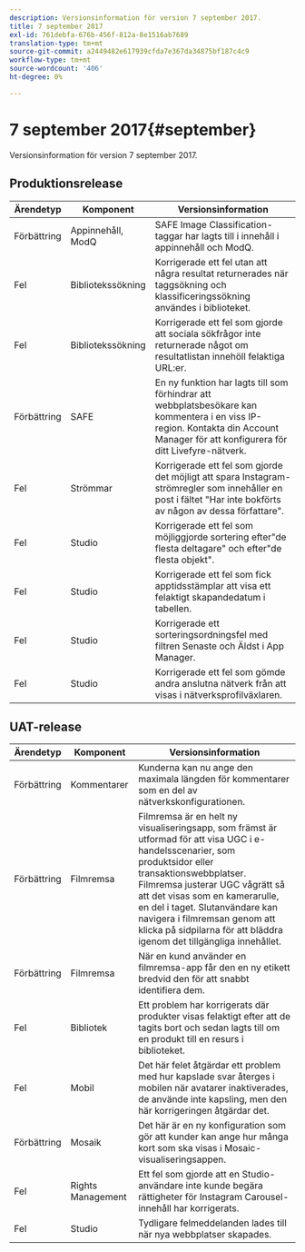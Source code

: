 ```yaml
---
description: Versionsinformation för version 7 september 2017.
title: 7 september 2017
exl-id: 761debfa-676b-456f-812a-8e1516ab7689
translation-type: tm+mt
source-git-commit: a2449482e617939cfda7e367da34875bf187c4c9
workflow-type: tm+mt
source-wordcount: '406'
ht-degree: 0%

---
```


# 7 september 2017{#september}

Versionsinformation för version 7 september 2017.

## Produktionsrelease

| **Ärendetyp** | **Komponent** | **Versionsinformation** |
|---|---|---|
| Förbättring | Appinnehåll, ModQ | SAFE Image Classification-taggar har lagts till i innehåll i appinnehåll och ModQ. |
| Fel | Bibliotekssökning | Korrigerade ett fel utan att några resultat returnerades när taggsökning och klassificeringssökning användes i biblioteket. |
| Fel | Bibliotekssökning | Korrigerade ett fel som gjorde att sociala sökfrågor inte returnerade något om resultatlistan innehöll felaktiga URL:er. |
| Förbättring | SAFE | En ny funktion har lagts till som förhindrar att webbplatsbesökare kan kommentera i en viss IP-region. Kontakta din Account Manager för att konfigurera för ditt Livefyre-nätverk. |
| Fel | Strömmar | Korrigerade ett fel som gjorde det möjligt att spara Instagram-strömregler som innehåller en post i fältet &quot;Har inte bokförts av någon av dessa författare&quot;. |
| Fel | Studio | Korrigerade ett fel som möjliggjorde sortering efter&quot;de flesta deltagare&quot; och efter&quot;de flesta objekt&quot;. |
| Fel | Studio | Korrigerade ett fel som fick apptidsstämplar att visa ett felaktigt skapandedatum i tabellen. |
| Fel | Studio | Korrigerade ett sorteringsordningsfel med filtren Senaste och Äldst i App Manager. |
| Fel | Studio | Korrigerade ett fel som gömde andra anslutna nätverk från att visas i nätverksprofilväxlaren. |

## UAT-release

| **Ärendetyp** | **Komponent** | **Versionsinformation** |
|---|---|---|
| Förbättring | Kommentarer | Kunderna kan nu ange den maximala längden för kommentarer som en del av nätverkskonfigurationen. |
| Förbättring | Filmremsa | Filmremsa är en helt ny visualiseringsapp, som främst är utformad för att visa UGC i e-handelsscenarier, som produktsidor eller transaktionswebbplatser. Filmremsa justerar UGC vågrätt så att det visas som en kamerarulle, en del i taget. Slutanvändare kan navigera i filmremsan genom att klicka på sidpilarna för att bläddra igenom det tillgängliga innehållet. |
| Förbättring | Filmremsa | När en kund använder en filmremsa-app får den en ny etikett bredvid den för att snabbt identifiera dem. |
| Fel | Bibliotek | Ett problem har korrigerats där produkter visas felaktigt efter att de tagits bort och sedan lagts till om en produkt till en resurs i biblioteket. |
| Fel | Mobil | Det här felet åtgärdar ett problem med hur kapslade svar återges i mobilen när avatarer inaktiverades, de använde inte kapsling, men den här korrigeringen åtgärdar det. |
| Förbättring | Mosaik | Det här är en ny konfiguration som gör att kunder kan ange hur många kort som ska visas i Mosaic-visualiseringsappen. |
| Fel | Rights Management | Ett fel som gjorde att en Studio-användare inte kunde begära rättigheter för Instagram Carousel-innehåll har korrigerats. |
| Fel | Studio | Tydligare felmeddelanden lades till när nya webbplatser skapades. |
